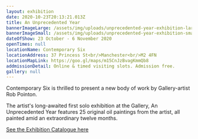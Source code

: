 ```yaml
---
layout: exhibition
date: 2020-10-23T20:13:21.013Z
title: An Unprecedented Year
bannerImageLarge: /assets/img/uploads/unprecedented-year-exhibition-large.jpg
bannerImageSmall: /assets/img/uploads/unprecedented-year-exhibition-small.jpg
dateOfShow: 23 October - 6 November 2020
openTimes: null
locationName: Contemporary Six
locationAddress: 37 Princess St<br/>Manchester<br/>M2 4FN
locationMapLink: https://goo.gl/maps/m15CnJzBvagKmmQb8
addmissionDetail: Online & timed visiting slots. Admission free.
gallery: null
---
```

Contemporary Six is thrilled to present a new body of work by Gallery-artist Rob Pointon.

The artist's long-awaited first solo exhibition at the Gallery, An Unprecedented Year features 25 original oil paintings from the artist, all painted amid an extraordinary twelve months.

[See the Exhibition Catalogue here](https://www.contemporarysix.co.uk/exhibitions/26-an-unprecedented-year-a-solo-exhibition-of-new-paintings-by-rob/overview/)